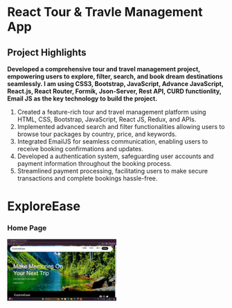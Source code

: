 # React Tour & Travle Management App
<h2>Project Highlights</h2>
<b> Developed a comprehensive tour and travel management project, empowering users to explore, filter, search, and book dream destinations seamlessly. I am using CSS3, Bootstrap, JavaScript, Advance JavaScript, React.js, React Router, Formik, Json-Server, Rest API, CURD functionlity, Email JS as the key technology to build the project.</b>
<br>
<ol>
  <li>Created a feature-rich tour and travel management platform using HTML, CSS, Bootstrap, JavaScript, React JS, Redux, and APIs.</li>
  <li>Implemented advanced search and filter functionalities allowing users to browse tour packages by country, price, and keywords.</li>
  <li>Integrated EmailJS for seamless communication, enabling users to receive booking confirmations and updates.</li>
  <li>Developed a authentication system, safeguarding user accounts and payment information throughout the booking process.</li>
  <li>Streamlined payment processing, facilitating users to make secure transactions and complete bookings hassle-free.</li>
</ol>
<h1>ExploreEase</h1>
<h3>Home Page</h3>
<img src="https://github.com/silpi-mandal/ExpoleEase/blob/main/Screenshot/home.png" alt="sorry" height="50%" width="50%" />
